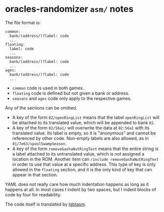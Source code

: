 # oracles-randomizer `asm/` notes

The file format is:

```
common:
  bank/(address/)?label: code
  ...
floating:
  label: code
  ...
seasons:
  bank/(address/)?label: code
  ...
ages:
  bank/(address/)?label: code
  ...
```

- `common` code is used in both games.
- `floating` code is defined but not given a bank or address.
- `seasons` and `ages` code only apply to the respective games.

Any of the sections can be omitted.

- A key of the form `02/openRingList` means that the label `openRingList` will
  be attached to its translated value, which will be appended to bank `02`.
- A key of the form `02/56a1/` will overwrite the data at `02:56a1` with its
  translated value. Its label is empty, so it is "anonymous" and cannot be
  referenced by other code. Non-empty labels are also allowed, as in
  `01/7e63/spoolSwampSeason`.
- A key of the form `removeGashaNutRingText` means that the entire string is a
  label attached to its untranslated value, which is not assigned a location in
  the ROM. Another item can `/include removeGashaNutRingText` in order to use
  that value at a specific address. This type of key is only allowed in the
  `floating` section, and it is the only kind of key that can appear in that
  section.

YAML does not really care how much indentation happens as long as it happens at
all. In most cases I indent by two spaces, but I indent blocks of code by four
for readability.

The code itself is translated by [lgbtasm](https://github.com/jangler/lgbtasm).
